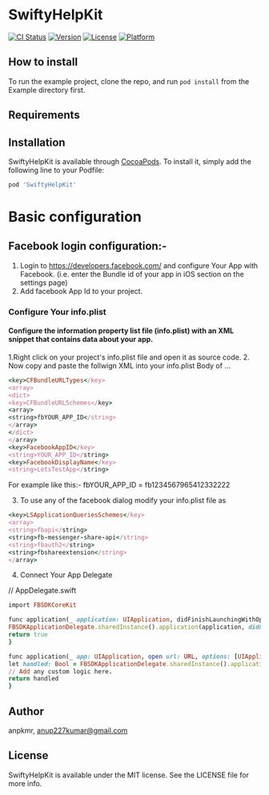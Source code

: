 # SwiftyHelpKit

[![CI Status](https://img.shields.io/travis/anpkmr/SwiftyHelpKit.svg?style=flat)](https://travis-ci.org/anpkmr/SwiftyHelpKit)
[![Version](https://img.shields.io/cocoapods/v/SwiftyHelpKit.svg?style=flat)](https://cocoapods.org/pods/SwiftyHelpKit)
[![License](https://img.shields.io/cocoapods/l/SwiftyHelpKit.svg?style=flat)](https://cocoapods.org/pods/SwiftyHelpKit)
[![Platform](https://img.shields.io/cocoapods/p/SwiftyHelpKit.svg?style=flat)](https://cocoapods.org/pods/SwiftyHelpKit)

## How to install 

To run the example project, clone the repo, and run `pod install` from the Example directory first.

## Requirements

## Installation

SwiftyHelpKit is available through [CocoaPods](https://cocoapods.org). To install
it, simply add the following line to your Podfile:

```ruby
pod 'SwiftyHelpKit'
```

# Basic configuration

## Facebook login configuration:-
1) Login to https://developers.facebook.com/ and configure Your App with Facebook. (i.e. enter the Bundle id of your app in iOS section on the settings page)
2) Add facebook App Id to your project.

### Configure Your info.plist
#### Configure the information property list file (info.plist) with an XML snippet that contains data about your app.
1.Right click on your project's info.plist file and open it as source code.
2. Now copy and paste the follwign XML into your info.plist Body of <dict> ...</dict>
```ruby
<key>CFBundleURLTypes</key>
<array>
<dict>
<key>CFBundleURLSchemes</key>
<array>
<string>fbYOUR_APP_ID</string>
</array>
</dict>
</array>
<key>FacebookAppID</key>
<string>YOUR_APP_ID</string>
<key>FacebookDisplayName</key>
<string>LetsTestApp</string>
```
For example like this:- fbYOUR_APP_ID = fb1234567965412332222

3. To use any of the facebook dialog modify your info.plist file as
```ruby
<key>LSApplicationQueriesSchemes</key>
<array>
<string>fbapi</string>
<string>fb-messenger-share-api</string>
<string>fbauth2</string>
<string>fbshareextension</string>
</array>
```
4. Connect Your App Delegate

//  AppDelegate.swift
```ruby
import FBSDKCoreKit

func application(_ application: UIApplication, didFinishLaunchingWithOptions launchOptions: [UIApplicationLaunchOptionsKey: Any]?) -> Bool {
FBSDKApplicationDelegate.sharedInstance().application(application, didFinishLaunchingWithOptions: launchOptions)
return true
}

func application(_ app: UIApplication, open url: URL, options: [UIApplicationOpenURLOptionsKey : Any] = [:]) -> Bool {
let handled: Bool = FBSDKApplicationDelegate.sharedInstance().application(app, open: url, options: options)
// Add any custom logic here.
return handled
}
```


## Author

anpkmr, anup227kumar@gmail.com

## License

SwiftyHelpKit is available under the MIT license. See the LICENSE file for more info.
